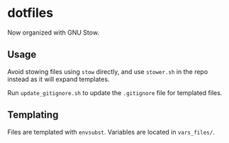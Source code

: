 # dotfiles

Now organized with GNU Stow.

## Usage

Avoid stowing files using `stow` directly, and use `stower.sh` in the repo instead as it will expand templates.

Run `update_gitignore.sh` to update the `.gitignore` file for templated files.

## Templating

Files are templated with `envsubst`. Variables are located in `vars_files/`.
